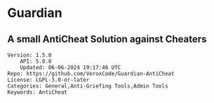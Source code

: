 # Guardian
## A small AntiCheat Solution against Cheaters
```properties
Version: 1.5.0
    API: 5.0.0
    Updated: 06-06-2024 19:17:46 UTC
Repo: https://github.com/VeroxCode/Guardian-AntiCheat
License: LGPL-3.0-or-later
Categories: General,Anti-Griefing Tools,Admin Tools
Keywords: AntiCheat
```